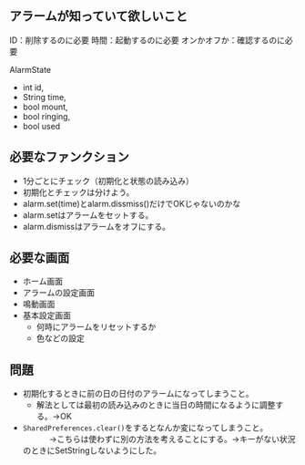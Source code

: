 
## アラームが知っていて欲しいこと

ID：削除するのに必要
時間：起動するのに必要
オンかオフか：確認するのに必要

 AlarmState
-  int id, 
- String time, 
- bool mount, 
- bool ringing, 
- bool used

## 必要なファンクション
- 1分ごとにチェック（初期化と状態の読み込み）
- 初期化とチェックは分けよう。
- alarm.set(time)とalarm.dissmiss()だけでOKじゃないのかな
- alarm.setはアラームをセットする。
- alarm.dismissはアラームをオフにする。

## 必要な画面
- ホーム画面
- アラームの設定画面
- 鳴動画面
- 基本設定画面
  - 何時にアラームをリセットするか
  - 色などの設定

## 問題
- 初期化するときに前の日の日付のアラームになってしまうこと。
  - 解法としては最初の読み込みのときに当日の時間になるように調整する。→OK
- `SharedPreferences.clear()`をするとなんか変になってしまうこと。  
  　　　
  →こちらは使わずに別の方法を考えることにする。→キーがない状況のときにSetStringしないようにした。

